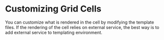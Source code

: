 Customizing Grid Cells
======================

You can customize what is rendered in the cell by modifying the template files. If the rendering
of the cell relies on external service, the best way is to add external service
to templating environment.

